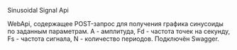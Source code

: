 ﻿Sinusoidal Signal Api

WebApi, содержащее POST-запрос для получения графика синусоиды по заданным параметрам.
A - амплитуда, Fd - частота точек на секунду, Fs - частота сигнала, N - количество периодов.
Подключён Swagger.